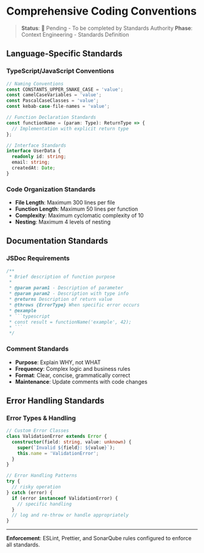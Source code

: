 # Comprehensive Coding Conventions

> **Status**: 🔄 Pending - To be completed by Standards Authority
> **Phase**: Context Engineering - Standards Definition

## Language-Specific Standards

### TypeScript/JavaScript Conventions
```typescript
// Naming Conventions
const CONSTANTS_UPPER_SNAKE_CASE = 'value';
const camelCaseVariables = 'value';
const PascalCaseClasses = 'value';
const kebab-case-file-names = 'value';

// Function Declaration Standards
const functionName = (param: Type): ReturnType => {
  // Implementation with explicit return type
};

// Interface Standards
interface UserData {
  readonly id: string;
  email: string;
  createdAt: Date;
}
```

### Code Organization Standards
- **File Length**: Maximum 300 lines per file
- **Function Length**: Maximum 50 lines per function
- **Complexity**: Maximum cyclomatic complexity of 10
- **Nesting**: Maximum 4 levels of nesting

## Documentation Standards

### JSDoc Requirements
```typescript
/**
 * Brief description of function purpose
 * 
 * @param param1 - Description of parameter
 * @param param2 - Description with type info
 * @returns Description of return value
 * @throws {ErrorType} When specific error occurs
 * @example
 * ```typescript
 * const result = functionName('example', 42);
 * ```
 */
```

### Comment Standards
- **Purpose**: Explain WHY, not WHAT
- **Frequency**: Complex logic and business rules
- **Format**: Clear, concise, grammatically correct
- **Maintenance**: Update comments with code changes

## Error Handling Standards

### Error Types & Handling
```typescript
// Custom Error Classes
class ValidationError extends Error {
  constructor(field: string, value: unknown) {
    super(`Invalid ${field}: ${value}`);
    this.name = 'ValidationError';
  }
}

// Error Handling Patterns
try {
  // risky operation
} catch (error) {
  if (error instanceof ValidationError) {
    // specific handling
  }
  // log and re-throw or handle appropriately
}
```

---
**Enforcement**: ESLint, Prettier, and SonarQube rules configured to enforce all standards.

